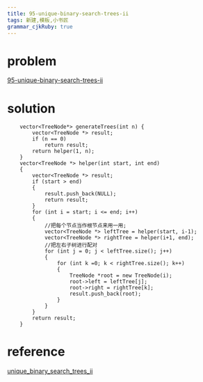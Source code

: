 ```yaml
---
title: 95-unique-binary-search-trees-ii
tags: 新建,模板,小书匠
grammar_cjkRuby: true
---
```

# problem
[95-unique-binary-search-trees-ii](https://leetcode.com/problems/unique-binary-search-trees-ii/#/description)

# solution

```
    vector<TreeNode*> generateTrees(int n) {
        vector<TreeNode *> result;
        if (n == 0)
            return result;
        return helper(1, n);
    }
    vector<TreeNode *> helper(int start, int end)
    {
        vector<TreeNode *> result;
        if (start > end)
        {
            result.push_back(NULL);
            return result;
        }
        for (int i = start; i <= end; i++)
        {
            //把每个节点当作根节点来用一用;
            vector<TreeNode *> leftTree = helper(start, i-1);
            vector<TreeNode *> rightTree = helper(i+1, end);
            //把左右子树进行配对
            for (int j = 0; j < leftTree.size(); j++)
            {
                for (int k =0; k < rightTree.size(); k++)
                {
                    TreeNode *root = new TreeNode(i);
                    root->left = leftTree[j];
                    root->right = rightTree[k];
                    result.push_back(root);
                }
            }
        }
        return result;
    }
```

# reference
[unique_binary_search_trees_ii](https://algorithm.yuanbin.me/zh-hans/exhaustive_search/unique_binary_search_trees_ii.html)